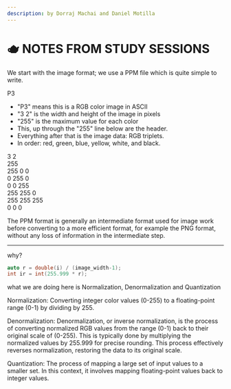 ```yaml
---
description: by Dorraj Machai and Daniel Motilla
---
```


# 🫖 NOTES FROM STUDY SESSIONS

We start with the image format; we use a PPM file which is quite simple to write.

P3

* "P3" means this is a RGB color image in ASCII
* "3 2" is the width and height of the image in pixels
* "255" is the maximum value for each color
* This, up through the "255" line below are the header.
* Everything after that is the image data: RGB triplets.
* In order: red, green, blue, yellow, white, and black.

3 2\
255\
255 0 0\
0 255 0\
0 0 255\
255 255 0\
255 255 255\
0 0 0

The PPM format is generally an intermediate format used for image work before converting to a more efficient format, for example the PNG format, without any loss of information in the intermediate step.

***

why?

```c++
auto r = double(i) / (image_width-1);
int ir = int(255.999 * r);
```

what we are doing here is Normalization, Denormalization and Quantization

Normalization: Converting integer color values (0-255) to a floating-point range (0-1) by dividing by 255.

Denormalization: Denormalization, or inverse normalization, is the process of converting normalized RGB values from the range (0-1) back to their original scale of (0-255). This is typically done by multiplying the normalized values by 255.999 for precise rounding. This process effectively reverses normalization, restoring the data to its original scale.

Quantization: The process of mapping a large set of input values to a smaller set. In this context, it involves mapping floating-point values back to integer values.
